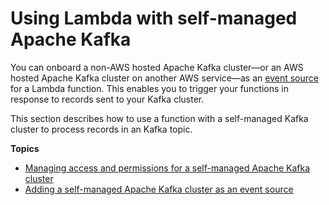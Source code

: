 # Using Lambda with self\-managed Apache Kafka<a name="kafka-smaa"></a>

You can onboard a non\-AWS hosted Apache Kafka cluster—or an AWS hosted Apache Kafka cluster on another AWS service—as an [event source](invocation-eventsourcemapping.md) for a Lambda function\. This enables you to trigger your functions in response to records sent to your Kafka cluster\.

This section describes how to use a function with a self\-managed Kafka cluster to process records in an Kafka topic\.

**Topics**
+ [Managing access and permissions for a self\-managed Apache Kafka cluster](smaa-permissions.md)
+ [Adding a self\-managed Apache Kafka cluster as an event source](services-smaa-topic-add.md)